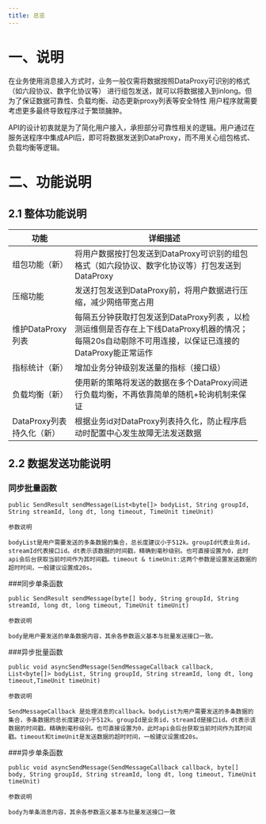 ```yaml
---
title: 总览
---
```

# 一、说明

在业务使用消息接入方式时，业务一般仅需将数据按照DataProxy可识别的格式（如六段协议、数字化协议等）
进行组包发送，就可以将数据接入到inlong。但为了保证数据可靠性、负载均衡、动态更新proxy列表等安全特性
用户程序就需要考虑更多最终导致程序过于繁琐臃肿。

API的设计初衷就是为了简化用户接入，承担部分可靠性相关的逻辑。用户通过在服务送程序中集成API后，即可将数据发送到DataProxy，而不用关心组包格式、负载均衡等逻辑。

# 二、功能说明

## 2.1 整体功能说明

|  功能   | 详细描述  |
|  ----  | ----  |
| 组包功能（新）  | 将用户数据按打包发送到DataProxy可识别的组包格式（如六段协议、数字化协议等）打包发送到DataProxy|
| 压缩功能  | 发送打包发送到DataProxy前，将用户数据进行压缩，减少网络带宽占用 |
| 维护DataProxy列表  | 每隔五分钟获取打包发送到DataProxy列表 ，以检测运维侧是否存在上下线DataProxy机器的情况；每隔20s自动剔除不可用连接，以保证已连接的DataProxy能正常运作 |
| 指标统计（新）  | 增加业务分钟级别发送量的指标（接口级） |
| 负载均衡（新）  | 使用新的策略将发送的数据在多个DataProxy间进行负载均衡，不再依靠简单的随机+轮询机制来保证 |
| DataProxy列表持久化（新）  | 根据业务id对DataProxy列表持久化，防止程序启动时配置中心发生故障无法发送数据


## 2.2 数据发送功能说明

### 同步批量函数

    public SendResult sendMessage(List<byte[]> bodyList, String groupId, String streamId, long dt, long timeout, TimeUnit timeUnit)

    参数说明

    bodyList是用户需要发送的多条数据的集合，总长度建议小于512k。groupId代表业务id，streamId代表接口id。dt表示该数据的时间戳，精确到毫秒级别。也可直接设置为0，此时api会后台获取当前时间作为其时间戳。timeout & timeUnit:这两个参数是设置发送数据的超时时间，一般建议设置成20s。



###同步单条函数

    public SendResult sendMessage(byte[] body, String groupId, String streamId, long dt, long timeout, TimeUnit timeUnit)

    参数说明

    body是用户要发送的单条数据内容，其余各参数涵义基本与批量发送接口一致。



###异步批量函数

    public void asyncSendMessage(SendMessageCallback callback, List<byte[]> bodyList, String groupId, String streamId, long dt, long timeout,TimeUnit timeUnit)

    参数说明

    SendMessageCallback 是处理消息的callback。bodyList为用户需要发送的多条数据的集合，多条数据的总长度建议小于512k。groupId是业务id，streamId是接口id。dt表示该数据的时间戳，精确到毫秒级别。也可直接设置为0，此时api会后台获取当前时间作为其时间戳。timeout和timeUnit是发送数据的超时时间，一般建议设置成20s。


###异步单条函数

    public void asyncSendMessage(SendMessageCallback callback, byte[] body, String groupId, String streamId, long dt, long timeout, TimeUnit timeUnit)

    参数说明

    body为单条消息内容，其余各参数涵义基本与批量发送接口一致